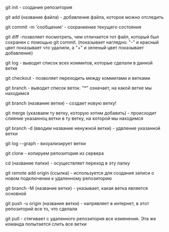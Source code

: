 git init - создание репозитория

git add (название файла) - добавление файла, которое можно отследить

git commit -m 'сообщение' - сохраниение текущего состояния

git diff -позволяет посмотреть, чем отличается тот файл, который был сохранен с помощью git commit. (показывает наглядно: "-" и красный цвет показывает что удалили, а "+" и зеленый цвет показывает добавление)

git log - выводит список всех коммитов, которые сделали в данной ветке

git checkout - позволяет переходить между коммитами и ветками

git branch - выводит список веток. "*" означает, на какой ветке мы находимся

git branch (название ветки) - создает новую ветку!

git merge (указваем ту ветку, которую хотим добавить) - происходит слияние указанноц ветки в ту ветку, на которой мы находимся

git branch -d (вводим название ненужной ветки) - удвление указанной ветки

git log --graph - визуализирует ветки

git clone - копируем репозитория из сервера

cd (название папки) - осуществляет переход в эту папку

git remote add origin (ссылка) - используется для создания записи о новом подключении к удаленному репозиторию

git branch -M (название ветки) - указывает, какая ветка является основной

git push -u origin (название ветки) - напрявляет в интернет, в этот репозиторий все то, что сделали

git pull - стягивает с удаленного репозитория все изменения. Эта же команда попытается слить все ветки